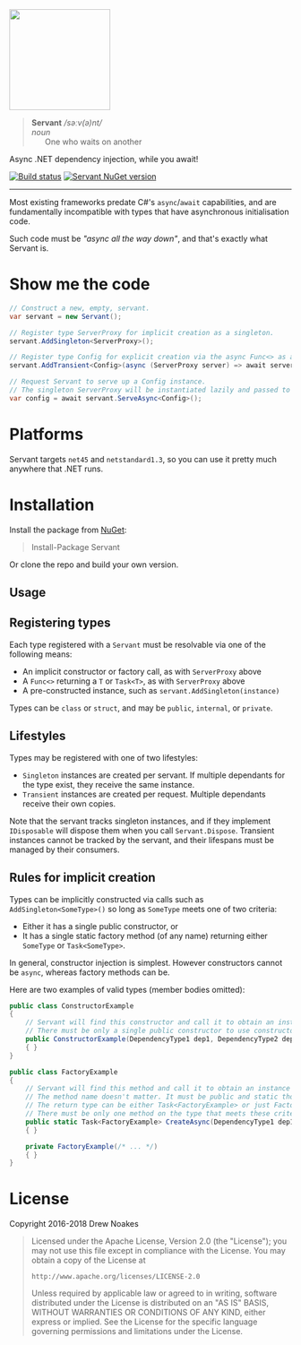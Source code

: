 ﻿<img src="https://cdn.rawgit.com/drewnoakes/servant/master/Resources/servant-logo.svg" width="180" />

> **Servant** _/səːv(ə)nt/_  
> _noun_  
> &nbsp;&nbsp;&nbsp;&nbsp;&nbsp;&nbsp;One who waits on another

Async .NET dependency injection, while you await!

[![Build status](https://ci.appveyor.com/api/projects/status/ft0hgxx2tsn927gu?svg=true)](https://ci.appveyor.com/project/drewnoakes/servant)
[![Servant NuGet version](https://img.shields.io/nuget/v/Servant.svg)](https://www.nuget.org/packages/Servant/)

---

Most existing frameworks predate C#'s `async`/`await` capabilities,
and are fundamentally incompatible with types that have asynchronous initialisation code.

Such code must be _"async all the way down"_, and that's exactly what Servant is.

# Show me the code

```csharp
// Construct a new, empty, servant.
var servant = new Servant();

// Register type ServerProxy for implicit creation as a singleton.
servant.AddSingleton<ServerProxy>();

// Register type Config for explicit creation via the async Func<> as a transient.
servant.AddTransient<Config>(async (ServerProxy server) => await server.RequestConfig());

// Request Servant to serve up a Config instance.
// The singleton ServerProxy will be instantiated lazily and passed to the above Func<>.
var config = await servant.ServeAsync<Config>();
```

# Platforms

Servant targets `net45` and `netstandard1.3`, so you can use it pretty much anywhere that .NET runs.

# Installation

Install the package from [NuGet](https://www.nuget.org/packages/Servant/):

> Install-Package Servant

Or clone the repo and build your own version.

## Usage

## Registering types

Each type registered with a `Servant` must be resolvable via one of the following means:
    
- An implicit constructor or factory call, as with `ServerProxy` above
- A `Func<>` returning a `T` or `Task<T>`, as with `ServerProxy` above
- A pre-constructed instance, such as `servant.AddSingleton(instance)`

Types can be `class` or `struct`, and may be `public`, `internal`, or `private`.

## Lifestyles

Types may be registered with one of two lifestyles:
    
- `Singleton` instances are created per servant. If multiple dependants for the type exist, they receive the same instance.
- `Transient` instances are created per request. Multiple dependants receive their own copies.

Note that the servant tracks singleton instances, and if they implement `IDisposable` will dispose them when you call `Servant.Dispose`.
Transient instances cannot be tracked by the servant, and their lifespans must be managed by their consumers.

## Rules for implicit creation

Types can be implicitly constructed via calls such as `AddSingleton<SomeType>()` so long as `SomeType` meets one of two criteria:

- Either it has a single public constructor, or
- It has a single static factory method (of any name) returning either `SomeType` or `Task<SomeType>`.

In general, constructor injection is simplest. However constructors cannot be `async`, whereas factory methods can be.

Here are two examples of valid types (member bodies omitted):

```csharp
public class ConstructorExample
{
    // Servant will find this constructor and call it to obtain an instance of the type.
    // There must be only a single public constructor to use constructor injection.
    public ConstructorExample(DependencyType1 dep1, DependencyType2 dep2)
    { }
}

public class FactoryExample
{
    // Servant will find this method and call it to obtain an instance of the type.
    // The method name doesn't matter. It must be public and static though.
    // The return type can be either Task<FactoryExample> or just FactoryExample.
    // There must be only one method on the type that meets these criteria.
    public static Task<FactoryExample> CreateAsync(DependencyType1 dep1, DependencyType2 dep2)
    { }

    private FactoryExample(/* ... */)
    { }
}


```

# License

Copyright 2016-2018 Drew Noakes

> Licensed under the Apache License, Version 2.0 (the "License");
> you may not use this file except in compliance with the License.
> You may obtain a copy of the License at
>
>     http://www.apache.org/licenses/LICENSE-2.0
>
> Unless required by applicable law or agreed to in writing, software
> distributed under the License is distributed on an "AS IS" BASIS,
> WITHOUT WARRANTIES OR CONDITIONS OF ANY KIND, either express or implied.
> See the License for the specific language governing permissions and
> limitations under the License.
